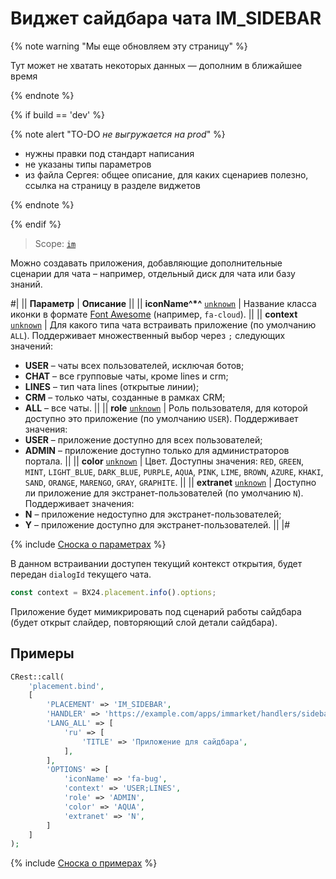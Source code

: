 # Виджет сайдбара чата IM_SIDEBAR

{% note warning "Мы еще обновляем эту страницу" %}

Тут может не хватать некоторых данных — дополним в ближайшее время

{% endnote %}

{% if build == 'dev' %}

{% note alert "TO-DO _не выгружается на prod_" %}

- нужны правки под стандарт написания
- не указаны типы параметров
- из файла Сергея: общее описание, для каких сценариев полезно, ссылка на страницу в разделе виджетов

{% endnote %}

{% endif %}

> Scope: [`im`](../../scopes/permissions.md)

Можно создавать приложения, добавляющие дополнительные сценарии для чата – например, отдельный диск для чата или базу знаний.

#|
|| **Параметр** | **Описание** ||
|| **iconName^*^**
[`unknown`](../../data-types.md) | Название класса иконки в формате [Font Awesome](https://fontawesome.com/search) (например, `fa-cloud`). ||
|| **context**
[`unknown`](../../data-types.md) | Для какого типа чата встраивать приложение (по умолчанию `ALL`). Поддерживает множественный выбор через `;` следующих значений:
- **USER** – чаты всех пользователей, исключая ботов;
- **CHAT** – все групповые чаты, кроме lines и crm;
- **LINES** – тип чата lines (открытые линии);
- **CRM** – только чаты, созданные в рамках CRM;
- **ALL** – все чаты.
 ||
|| **role**
[`unknown`](../../data-types.md) | Роль пользователя, для которой доступно это приложение (по умолчанию `USER`). Поддерживает значения:
- **USER** – приложение доступно для всех пользователей;
- **ADMIN** – приложение доступно только для администраторов портала.
 ||
|| **color**
[`unknown`](../../data-types.md) | Цвет. Доступны значения: `RED`, `GREEN`, `MINT`, `LIGHT_BLUE`, `DARK_BLUE`, `PURPLE`, `AQUA`, `PINK`, `LIME`, `BROWN`, `AZURE`, `KHAKI`, `SAND`, `ORANGE`, `MARENGO`, `GRAY`, `GRAPHITE`. ||
|| **extranet**
[`unknown`](../../data-types.md) | Доступно ли приложение для экстранет-пользователей (по умолчанию `N`). Поддерживает значения:
- **N** – приложение недоступно для экстранет-пользователей;
- **Y** – приложение доступно для экстранет-пользователей.
 ||
|#

{% include [Сноска о параметрах](../../../_includes/required.md) %}

В данном встраивании доступен текущий контекст открытия, будет передан `dialogId` текущего чата.

```js
const context = BX24.placement.info().options;
```

Приложение будет мимикрировать под сценарий работы сайдбара (будет открыт слайдер, повторяющий слой детали сайдбара).

## Примеры

```php
CRest::call(
    'placement.bind',
    [
        'PLACEMENT' => 'IM_SIDEBAR',
        'HANDLER' => 'https://example.com/apps/immarket/handlers/sidebar.php',
        'LANG_ALL' => [
            'ru' => [
                'TITLE' => 'Приложение для сайдбара',
            ],
        ],
        'OPTIONS' => [
            'iconName' => 'fa-bug',
            'context' => 'USER;LINES',
            'role' => 'ADMIN',
            'color' => 'AQUA',
            'extranet' => 'N',
        ]
    ]
);
```

{% include [Сноска о примерах](../../../_includes/examples.md) %}